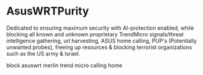 # AsusWRTPurity
Dedicated to ensuring maximum security with AI-protection enabled, while blocking all known and unknown proprietary TrendMicro signals/threat intelligence gathering, url harvesting, ASUS home calling, PUP's (Potentially unwanted probes), freeing up resources & blocking terrorist organizations such as the US army & Israel.

block asuswrt merlin trend micro calling home
